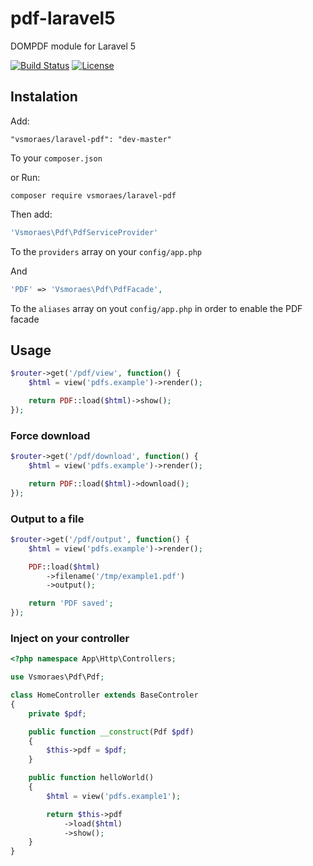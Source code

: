 # pdf-laravel5

DOMPDF module for Laravel 5

[![Build Status](https://api.travis-ci.org/vsmoraes/pdf-laravel5.svg)](https://travis-ci.org/vsmoraes/pdf-laravel5)
[![License](https://poser.pugx.org/vsmoraes/laravel-pdf/license.svg)](https://packagist.org/packages/vsmoraes/laravel-pdf)

## Instalation
Add:
```
"vsmoraes/laravel-pdf": "dev-master"
```
To your `composer.json`

or Run:
```
composer require vsmoraes/laravel-pdf
```

Then add:
```php
'Vsmoraes\Pdf\PdfServiceProvider'
```
To the `providers` array on your `config/app.php`

And

```php
'PDF' => 'Vsmoraes\Pdf\PdfFacade',
```
To the `aliases` array on yout `config/app.php` in order to enable the PDF facade

## Usage

```php
$router->get('/pdf/view', function() {
    $html = view('pdfs.example')->render();

    return PDF::load($html)->show();
});
```

### Force download
```php
$router->get('/pdf/download', function() {
    $html = view('pdfs.example')->render();

    return PDF::load($html)->download();
});
```

### Output to a file
```php
$router->get('/pdf/output', function() {
    $html = view('pdfs.example')->render();

    PDF::load($html)
        ->filename('/tmp/example1.pdf')
        ->output();

    return 'PDF saved';
});
```

### Inject on your controller
```php
<?php namespace App\Http\Controllers;

use Vsmoraes\Pdf\Pdf;

class HomeController extends BaseControler
{
    private $pdf;

    public function __construct(Pdf $pdf)
    {
        $this->pdf = $pdf;
    }

    public function helloWorld()
    {
        $html = view('pdfs.example1');

        return $this->pdf
            ->load($html)
            ->show();
    }
}
```
